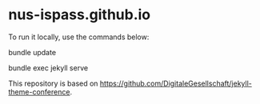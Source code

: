 # nus-ispass.github.io
To run it locally, use the commands below:

bundle update

bundle exec jekyll serve

This repository is based on https://github.com/DigitaleGesellschaft/jekyll-theme-conference.
